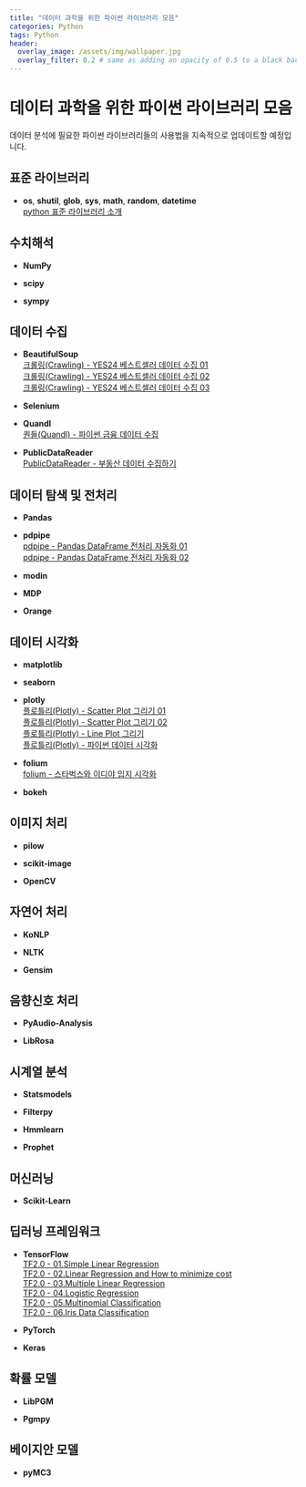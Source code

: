```yaml
---
title: "데이터 과학을 위한 파이썬 라이브러리 모음"
categories: Python
tags: Python
header:
  overlay_image: /assets/img/wallpaper.jpg
  overlay_filter: 0.2 # same as adding an opacity of 0.5 to a black background
---
```


# 데이터 과학을 위한 파이썬 라이브러리 모음

데이터 분석에 필요한 파이썬 라이브러리들의 사용법을 지속적으로 업데이트할 예정입니다.

## 표준 라이브러리

- **os**,  **shutil**, **glob**, **sys**,  **math**, **random**, **datetime**  
[python 표준 라이브러리 소개](https://wooiljeong.github.io/python/python_std_library/)


## 수치해석

- **NumPy**

- **scipy**

- **sympy**


## 데이터 수집

- **BeautifulSoup**  
[크롤링(Crawling) - YES24 베스트셀러 데이터 수집 01](https://wooiljeong.github.io/python/yes24_crawling_01/)  
[크롤링(Crawling) - YES24 베스트셀러 데이터 수집 02](https://wooiljeong.github.io/python/yes24_crawling_02/)  
[크롤링(Crawling) - YES24 베스트셀러 데이터 수집 03](https://wooiljeong.github.io/python/yes24_crawling_03/)

- **Selenium**

- **Quandl**  
[퀀들(Quandl) - 파이썬 금융 데이터 수집](https://wooiljeong.github.io/python/data_collecting_tutorial/)

- **PublicDataReader**  
[PublicDataReader - 부동산 데이터 수집하기](https://wooiljeong.github.io/python/public_data_reader_01/)  


## 데이터 탐색 및 전처리

- **Pandas**

- **pdpipe**  
[pdpipe - Pandas DataFrame 전처리 자동화 01](https://wooiljeong.github.io/python/pdpipe_01/)  
[pdpipe - Pandas DataFrame 전처리 자동화 02](https://wooiljeong.github.io/python/pdpipe_02/)

- **modin**

- **MDP**

- **Orange**


## 데이터 시각화

- **matplotlib**

- **seaborn**

- **plotly**  
[플로틀리(Plotly) - Scatter Plot 그리기 01](https://wooiljeong.github.io/python/plotly_01/)  
[플로틀리(Plotly) - Scatter Plot 그리기 02](https://wooiljeong.github.io/python/plotly_02/)  
[플로틀리(Plotly) - Line Plot 그리기](https://wooiljeong.github.io/python/plotly_03/)  
[플로틀리(Plotly) - 파이썬 데이터 시각화](https://wooiljeong.github.io/python/python_plotly/)  

- **folium**  
[folium - 스타벅스와 이디야 입지 시각화](https://wooiljeong.github.io/python/folium/)

- **bokeh**  


## 이미지 처리

- **pilow**

- **scikit-image**

- **OpenCV**


## 자연어 처리

- **KoNLP**

- **NLTK**

- **Gensim**


## 음향신호 처리

- **PyAudio-Analysis**

- **LibRosa**


## 시계열 분석
- **Statsmodels**

- **Filterpy**

- **Hmmlearn**

- **Prophet**


## 머신러닝

- **Scikit-Learn**


## 딥러닝 프레임워크

- **TensorFlow**  
[TF2.0 - 01.Simple Linear Regression](https://wooiljeong.github.io/ml/tf_learning/)  
[TF2.0 - 02.Linear Regression and How to minimize cost](https://wooiljeong.github.io/ml/tf_min_cost/)  
[TF2.0 - 03.Multiple Linear Regression](https://wooiljeong.github.io/ml/tf_multi/)  
[TF2.0 - 04.Logistic Regression](https://wooiljeong.github.io/ml/tf2_4/)  
[TF2.0 - 05.Multinomial Classification](https://wooiljeong.github.io/ml/tf2_5/)  
[TF2.0 - 06.Iris Data Classification](https://wooiljeong.github.io/ml/tf2_6/)  


- **PyTorch**  

- **Keras**  


## 확률 모델

- **LibPGM**

- **Pgmpy**


## 베이지안 모델

- **pyMC3**
